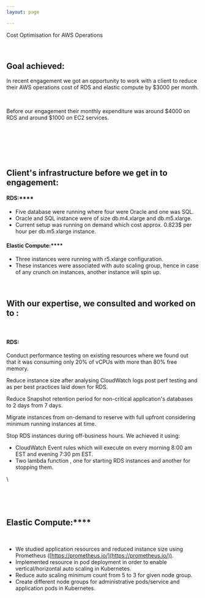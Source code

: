 ```yaml
---
layout: page

---
```

Cost Optimisation for AWS Operations

 

Goal achieved:
--------------

In recent engagement we got an opportunity to work with a client to
reduce their AWS operations cost of RDS and elastic compute by \$3000
per month.

 

Before our engagement their monthly expenditure was around \$4000 on RDS
and around \$1000 on EC2 services.

 

 

 

Client's infrastructure before we get in to engagement:
-------------------------------------------------------

#### **RDS:******

-   Five database were running where four were Oracle and one was SQL.
-   Oracle and SQL instance were of size db.m4.xlarge and db.m5.xlarge.
-   Current setup was running on demand which cost approx. 0.823\$ per
    hour per db.m5.xlarge instance.

#### **Elastic Compute:******

-   Three instances were running with r5.xlarge configuration.
-   These instances were associated with auto scaling group, hence in
    case of any crunch on instances, another instance will spin up.

 

With our expertise, we consulted and worked on to : 
----------------------------------------------------

 

#### **RDS:**

Conduct performance testing on existing resources where we found out
that it was consuming only 20% of vCPUs with more than 80% free memory.

Reduce instance size after analysing CloudWatch logs post perf testing
and as per best practices laid down for RDS.

Reduce Snapshot retention period for non-critical application's
databases to 2 days from 7 days. 

Migrate instances from on-demand to reserve with full upfront
considering minimum running instances at time.

Stop RDS instances during off-business hours. We achieved it using:

-   CloudWatch Event rules which will execute on every morning 8:00 am
    EST and evening 7:30 pm EST.
-   Two lambda function , one for starting RDS instances and another for
    stopping them.

\

 

 

**Elastic Compute:******
------------------------

 

-   We studied application resources and reduced instance size using
    Prometheus ([https://prometheus.io/](https://prometheus.io/)).
-   Implemented resource in pod deployment in order to enable
    vertical/horizontal auto scaling in Kubernetes.
-   Reduce auto scaling minimum count from 5 to 3 for given node group.
-   Create different node groups for administrative pods/service and
    application pods in Kubernetes.

 
